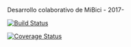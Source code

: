 Desarrollo colaborativo de MiBici - 2017-

[![Build Status](https://travis-ci.org/nicogarcia98/MiBici.svg?branch=master)](https://travis-ci.org/dagostinoips/MiBici)


[![Coverage Status](https://coveralls.io/repos/github/nicogarcia98/MiBici/badge.svg?branch=master)](https://coveralls.io/github/nicogarcia98/MiBici?branch=master)
